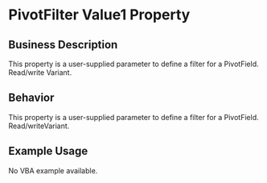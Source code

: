 # PivotFilter Value1 Property

## Business Description
This property is a user-supplied parameter to define a filter for a PivotField. Read/write Variant.

## Behavior
This property is a user-supplied parameter to define a filter for a PivotField. Read/writeVariant.

## Example Usage
No VBA example available.